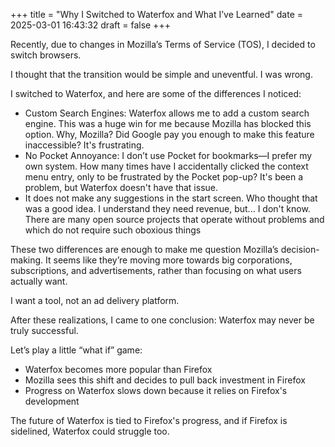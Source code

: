 +++
title = "Why I Switched to Waterfox and What I’ve Learned"
date = 2025-03-01 16:43:32
draft = false
+++

Recently, due to changes in Mozilla’s Terms of Service (TOS), I decided to switch browsers.

I thought that the transition would be simple and uneventful. I was wrong.

I switched to Waterfox, and here are some of the differences I noticed:
 - Custom Search Engines: Waterfox allows me to add a custom search engine. This was a huge win for me because Mozilla has blocked this option. Why, Mozilla? Did Google pay you enough to make this feature inaccessible? It's frustrating.
 - No Pocket Annoyance: I don’t use Pocket for bookmarks—I prefer my own system. How many times have I accidentally clicked the context menu entry, only to be frustrated by the Pocket pop-up? It's been a problem, but Waterfox doesn't have that issue.
 - It does not make any suggestions in the start screen. Who thought that was a good idea. I understand they need revenue, but... I don't know. There are many open source projects that operate without problems and which do not require such oboxious things

These two differences are enough to make me question Mozilla’s decision-making. It seems like they’re moving more towards big corporations, subscriptions, and advertisements, rather than focusing on what users actually want.

I want a tool, not an ad delivery platform.

After these realizations, I came to one conclusion: Waterfox may never be truly successful.

Let’s play a little “what if” game:

 - Waterfox becomes more popular than Firefox
 - Mozilla sees this shift and decides to pull back investment in Firefox
 - Progress on Waterfox slows down because it relies on Firefox's development

The future of Waterfox is tied to Firefox's progress, and if Firefox is sidelined, Waterfox could struggle too.
